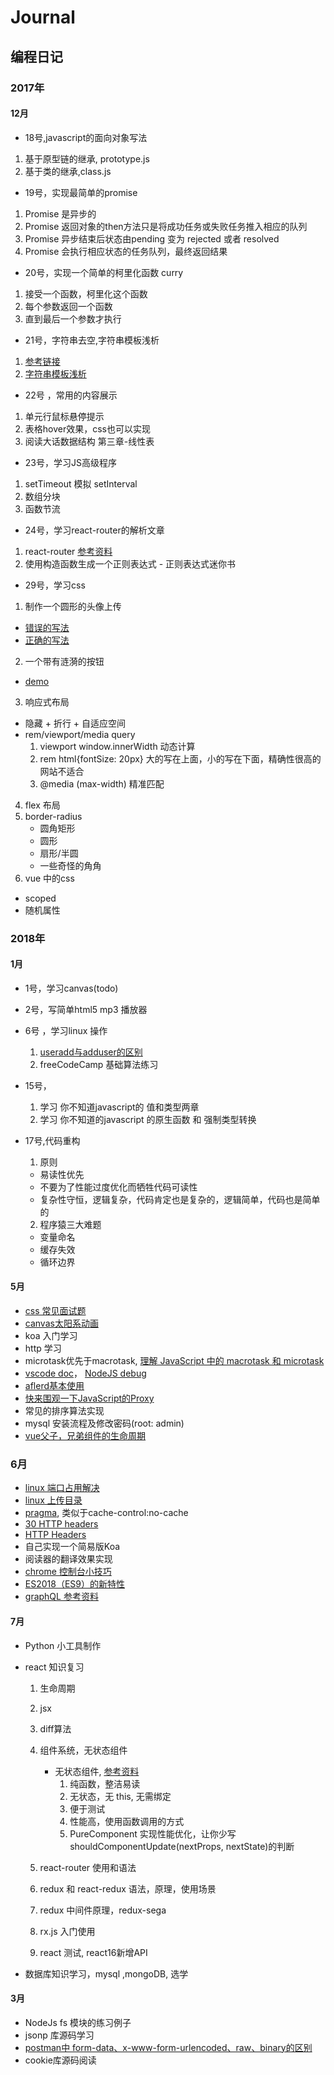 # Journal

## 编程日记

### 2017年
#### 12月
- 18号,javascript的面向对象写法
1. 基于原型链的继承, prototype.js
2. 基于类的继承,class.js

- 19号，实现最简单的promise
1. Promise 是异步的
2. Promise 返回对象的then方法只是将成功任务或失败任务推入相应的队列
3. Promise 异步结束后状态由pending 变为 rejected 或者 resolved
4. Promise 会执行相应状态的任务队列，最终返回结果

- 20号，实现一个简单的柯里化函数 curry
1. 接受一个函数，柯里化这个函数
2. 每个参数返回一个函数
3. 直到最后一个参数才执行

- 21号，字符串去空,字符串模板浅析
1. [参考链接](https://imququ.com/post/bom-and-javascript-trim.html)
2. [字符串模板浅析](https://juejin.im/post/5a373e096fb9a044fc44d4c9)

- 22号 ，常用的内容展示
1. 单元行鼠标悬停提示
2. 表格hover效果，css也可以实现
3. 阅读大话数据结构 第三章-线性表

- 23号，学习JS高级程序
1. setTimeout 模拟 setInterval
2. 数组分块
3. 函数节流

- 24号，学习react-router的解析文章
1. react-router [参考资料](https://zhenhua-lee.github.io/react/history.html)
2. 使用构造函数生成一个正则表达式 - 正则表达式迷你书

- 29号，学习css
1. 制作一个圆形的头像上传
  - [错误的写法](http://js.jirengu.com/hafayeqefa/4/edit)
  - [正确的写法](http://js.jirengu.com/nucocuxego/2/edit)
2. 一个带有涟漪的按钮
  - [demo](http://js.jirengu.com/cilewopumo/7/edit)
3. 响应式布局
  - 隐藏 + 折行 + 自适应空间
  - rem/viewport/media query
  	1. viewport window.innerWidth 动态计算
  	2. rem  html{fontSize: 20px} 大的写在上面，小的写在下面，精确性很高的网站不适合
  	3. @media (max-width) 精准匹配
    
4. flex 布局
5. border-radius 
	- 圆角矩形
	- 圆形
	- 扇形/半圆
	- 一些奇怪的角角
6. vue 中的css
  - scoped
  - 随机属性



### 2018年
#### 1月

- 1号，学习canvas(todo)
- 2号，写简单html5 mp3 播放器

- 6号 ，学习linux 操作
  1. [useradd与adduser的区别](https://www.cnblogs.com/whitehorse/p/5847278.html)
  2. freeCodeCamp 基础算法练习
- 15号，
  1. 学习 你不知道javascript的 值和类型两章  
  2. 学习 你不知道的javascript 的原生函数 和 强制类型转换
- 17号,代码重构
  1. 原则
    - 易读性优先
    - 不要为了性能过度优化而牺牲代码可读性
    - 复杂性守恒，逻辑复杂，代码肯定也是复杂的，逻辑简单，代码也是简单的
  2. 程序猿三大难题
    - 变量命名
    - 缓存失效
    - 循环边界


#### 5月

- [css 常见面试题](https://funteas.com/topic/5ada8eac230d1e5e25e45b89)
- [canvas太阳系动画](https://developer.mozilla.org/zh-CN/docs/Web/API/Canvas_API/Tutorial/Basic_animations)
- koa 入门学习
- http 学习
- microtask优先于macrotask, [理解 JavaScript 中的 macrotask 和 microtask](https://juejin.im/entry/58d4df3b5c497d0057eb99ff)
- [vscode doc](https://code.visualstudio.com/docs/editor/debugging#_launch-configurations)， [NodeJS debug](https://segmentfault.com/a/1190000009084576)
- [aflerd基本使用](https://www.jianshu.com/p/e9f3352c785f)
- [快来围观一下JavaScript的Proxy](https://juejin.im/post/5b09234d6fb9a07acf569905?utm_source=gold_browser_extension)
- 常见的排序算法实现
- mysql 安装流程及修改密码(root: admin)
- [vue父子，兄弟组件的生命周期](https://mp.weixin.qq.com/s/gn6Ls7W7sx9ITWyyQjUklA)

### 6月
- [linux 端口占用解决](https://blog.csdn.net/mingzznet/article/details/38345875)
- [linux 上传目录](http://www.cnblogs.com/no7dw/archive/2012/07/07/2580307.html)
- [pragma](https://developer.mozilla.org/zh-CN/docs/Web/HTTP/Headers/Pragma), 类似于cache-control:no-cache
- [30 HTTP headers](https://www.fastly.com/blog/headers-we-dont-want)
- [HTTP Headers](https://developer.mozilla.org/zh-CN/docs/Web/HTTP/Headers)
- 自己实现一个简易版Koa
- 阅读器的翻译效果实现
- [chrome 控制台小技巧](https://coolshell.cn/articles/17634.html)
- [ES2018（ES9）的新特性](https://juejin.im/post/5b2a186cf265da596d04a648)
- [graphQL 参考资料](http://graphql.cn/code/#javascript)

#### 7月
- Python 小工具制作
- react 知识复习
  1. 生命周期
  2. jsx
  3. diff算法
  4. 组件系统，无状态组件
     - 无状态组件, [参考资料](https://juejin.im/entry/59a980306fb9a02485103d0b)
       1. 纯函数，整洁易读
       2. 无状态，无 this, 无需绑定
       3. 便于测试
       4. 性能高，使用函数调用的方式
       5. PureComponent 实现性能优化，让你少写
          shouldComponentUpdate(nextProps, nextState)的判断

  5. react-router 使用和语法
  6. redux 和 react-redux 语法，原理，使用场景
  7. redux 中间件原理，redux-sega
  8. rx.js 入门使用
  9. react 测试, react16新增API

- 数据库知识学习，mysql ,mongoDB, 选学


#### 3月
- NodeJs fs 模块的练习例子
- jsonp 库源码学习
- [postman中 form-data、x-www-form-urlencoded、raw、binary的区别](https://blog.csdn.net/ye1992/article/details/49998511)
- cookie库源码阅读
